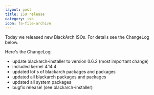 ```yaml
---
layout: post
title: ISO release
category: iso
icon: fa-file-archive
---
```


Today we released new BlackArch ISOs. For details see the ChangeLog below.

Here's the ChangeLog:

* update blackarch-installer to version 0.6.2 (most important change)
* included kernel 4.14.4
* updated lot's of blackarch packages and packages
* updated all blackarch packages and packages
* updated all system packages
* bugfix release! (see blackarch-installer)